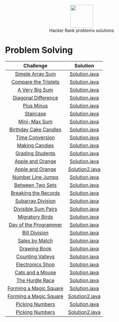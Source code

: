 <p align="center">
    <a href="https://www.hackerrank.com/habdalnaser">
        <img height=75 src="https://camo.githubusercontent.com/f6c957401a0cc956cb99214678ef9d0facb26ffbf9c7387c4b6a461e0794a135/68747470733a2f2f64336b65757a6562326372686b6e2e636c6f756466726f6e742e6e65742f6861636b657272616e6b2f6173736574732f7374796c6567756964652f6c6f676f5f776f72646d61726b2d66356335656236316162306131353463336564396564613234643062396533312e737667">
    </a>
    <br>Hacker Rank problems solutions
</p>


# Problem Solving

|        Challenge                    |                         Solution
|:-----------------------------------:|:--------------------------------:|
| [Simple Array Sum](https://www.hackerrank.com/challenges/simple-array-sum)| [Solution.java](https://github.com/habdalnaser/HackerRank_Solutions/blob/main/Java/Simple%20Array%20Sum/Solution.java)|
| [Compare the Triplets](https://www.hackerrank.com/challenges/compare-the-triplets)| [Solution.java](https://github.com/habdalnaser/HackerRank_Solutions/blob/main/Java/Compare%20the%20Triplets/Solution.java)|
| [A Very Big Sum](https://www.hackerrank.com/challenges/a-very-big-sum)| [Solution.java](https://github.com/habdalnaser/HackerRank_Solutions/blob/main/Java/A%20Very%20Big%20Sum/Solution.java)|
| [Diagonal Difference](https://www.hackerrank.com/challenges/diagonal-difference)| [Solution.java](https://github.com/habdalnaser/HackerRank_Solutions/blob/main/Java/Diagonal%20Difference/Solution.java)|
| [Plus Minus](https://www.hackerrank.com/challenges/plus-minus)| [Solution.java](https://github.com/habdalnaser/HackerRank_Solutions/blob/main/Java/Plus%20Minus/Solution.java)|
| [Staircase](https://www.hackerrank.com/challenges/staircase)| [Solution.java](https://github.com/habdalnaser/HackerRank_Solutions/blob/main/Java/Staircase/Solution.java)|
| [Mini-Max Sum](https://www.hackerrank.com/challenges/mini-max-sum)| [Solution.java](https://github.com/habdalnaser/HackerRank_Solutions/blob/main/Java/Mini-Max%20Sum/Solution.java)|
| [Birthday Cake Candles](https://www.hackerrank.com/challenges/birthday-cake-candles)| [Solution.java](https://github.com/habdalnaser/HackerRank_Solutions/blob/main/Java/Birthday%20Cake%20Candles/Solution.java)|
| [Time Conversion](https://www.hackerrank.com/challenges/time-conversion)| [Solution.java](https://github.com/habdalnaser/HackerRank_Solutions/blob/main/Java/Time%20Conversion/Solution.java)|
| [Making Candies](https://www.hackerrank.com/challenges/making-candies)| [Solution.java](https://github.com/habdalnaser/HackerRank_Solutions/blob/main/Java/Making%20Candies/Solution.java)|
| [Grading Students](https://www.hackerrank.com/challenges/grading)| [Solution.java](https://github.com/habdalnaser/HackerRank_Solutions/blob/main/Java/Grading%20Students/Solution.java)|
| [Apple and Orange](https://www.hackerrank.com/challenges/apple-and-orange)| [Solution.java](https://github.com/habdalnaser/HackerRank_Solutions/blob/main/Java/Apple%20and%20Orange/Solution.java)|
| [Apple and Orange](https://www.hackerrank.com/challenges/apple-and-orange)| [Solution2.java](https://github.com/habdalnaser/HackerRank_Solutions/blob/main/Java/Apple%20and%20Orange/Solution2.java)|
| [Number Line Jumps](https://www.hackerrank.com/challenges/kangaroo)| [Solution.java](https://github.com/habdalnaser/HackerRank_Solutions/blob/main/Java/Number%20Line%20Jumps/Solution.java)|
| [Between Two Sets](https://www.hackerrank.com/challenges/between-two-sets)| [Solution.java](https://github.com/habdalnaser/HackerRank_Solutions/blob/main/Java/Between%20Two%20Sets/Solution.java)|
| [Breaking the Records](https://www.hackerrank.com/challenges/breaking-best-and-worst-records)| [Solution.java](https://github.com/habdalnaser/HackerRank_Solutions/blob/main/Java/Breaking%20the%20Records/Solution.java)|
| [Subarray Division](https://www.hackerrank.com/challenges/the-birthday-bar)| [Solution.java](https://github.com/habdalnaser/HackerRank_Solutions/blob/main/Java/Subarray%20Division/Solution.java)|
| [Divisible Sum Pairs](https://www.hackerrank.com/challenges/divisible-sum-pairs)| [Solution.java](https://github.com/habdalnaser/HackerRank_Solutions/blob/main/Java/Divisible%20Sum%20Pairs/Solution.java)|
| [Migratory Birds](https://www.hackerrank.com/challenges/migratory-birds)| [Solution.java](https://github.com/habdalnaser/HackerRank_Solutions/blob/main/Java/Migratory%20Birds/Solution.java)|
| [Day of the Programmer](https://www.hackerrank.com/challenges/day-of-the-programmer)| [Solution.java](https://github.com/habdalnaser/HackerRank_Solutions/blob/main/Java/Day%20of%20the%20Programmer/Solution.java)|
| [Bill Division](https://www.hackerrank.com/challenges/bon-appetit)| [Solution.java](https://github.com/habdalnaser/HackerRank_Solutions/blob/main/Java/Bill%20Division/Solution.java)|
| [Sales by Match](https://www.hackerrank.com/challenges/sock-merchant)| [Solution.java](https://github.com/habdalnaser/HackerRank_Solutions/blob/main/Java/Sales%20by%20Match/Solution.java)|
| [Drawing Book](https://www.hackerrank.com/challenges/drawing-book)| [Solution.java](https://github.com/habdalnaser/HackerRank_Solutions/blob/main/Java/Drawing%20Book/Solution.java)|
| [Counting Valleys](https://www.hackerrank.com/challenges/counting-valleys)| [Solution.java](https://github.com/habdalnaser/HackerRank_Solutions/blob/main/Java/Counting%20Valleys/Solution.java)|
| [Electronics Shop](https://www.hackerrank.com/challenges/electronics-shop)| [Solution.java](https://github.com/habdalnaser/HackerRank_Solutions/blob/main/Java/Electronics%20Shop/Solution.java)|
| [Cats and a Mouse](https://www.hackerrank.com/challenges/cats-and-a-mouse)| [Solution.java](https://github.com/habdalnaser/HackerRank_Solutions/blob/main/Java/Cats%20and%20a%20Mouse/Solution.java)|
| [The Hurdle Race](https://www.hackerrank.com/challenges/the-hurdle-race)| [Solution.java](https://github.com/habdalnaser/HackerRank_Solutions/blob/main/Java/The%20Hurdle%20Race/Solution.java)|
| [Forming a Magic Square](https://www.hackerrank.com/challenges/magic-square-forming)| [Solution.java](https://github.com/habdalnaser/HackerRank_Solutions/blob/main/Java/Forming%20a%20Magic%20Square/Solution.java)|
| [Forming a Magic Square](https://www.hackerrank.com/challenges/magic-square-forming)| [Solution2.java](https://github.com/habdalnaser/HackerRank_Solutions/blob/main/Java/Forming%20a%20Magic%20Square/Solution2.java)|
| [Picking Numbers](https://www.hackerrank.com/challenges/picking-numbers)| [Solution.java](https://github.com/habdalnaser/HackerRank_Solutions/blob/main/Java/Picking%20Numbers/Solution.java)|
| [Picking Numbers](https://www.hackerrank.com/challenges/picking-numbers)| [Solution2.java](https://github.com/habdalnaser/HackerRank_Solutions/blob/main/Java/Picking%20Numbers/Solution2.java)|
